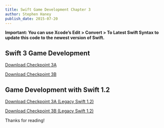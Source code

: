 ```yaml
---
title: Swift Game Development Chapter 3
author: Stephen Haney
publish_date: 2015-07-20
---
```


**Important: You can use Xcode’s Edit > Convert > To Latest Swift Syntax to update this code to the newest version of Swift.**

## Swift 3 Game Development

<a href="swift-3/Checkpoint-3A.zip">Download Checkpoint 3A</a>

<a href="swift-3/Checkpoint-3B.zip">Download Checkpoint 3B</a>

## Game Development with Swift 1.2

<a href="swift-1/Checkpoint-3A.zip">Download Checkpoint 3A (Legacy Swift 1.2)</a>

<a href="swift-1/Checkpoint-3B.zip">Download Checkpoint 3B (Legacy Swift 1.2)</a>

Thanks for reading!
